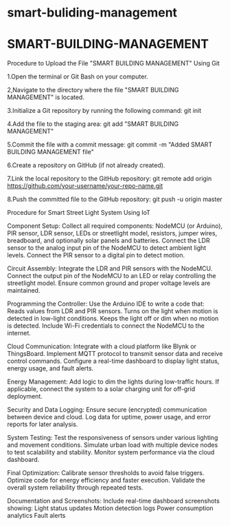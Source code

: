 # smart-buliding-management
# SMART-BUILDING-MANAGEMENT
Procedure to Upload the File "SMART BUILDING MANAGEMENT" Using Git

1.Open the terminal or Git Bash on your computer.

2,Navigate to the directory where the file "SMART BUILDING MANAGEMENT" is located.

3.Initialize a Git repository by running the following command:
git init

4.Add the file to the staging area:
git add "SMART BUILDING MANAGEMENT"

5.Commit the file with a commit message:
git commit -m "Added SMART BUILDING MANAGEMENT file"

6.Create a repository on GitHub (if not already created).

7.Link the local repository to the GitHub repository:
    git remote add origin https://github.com/your-username/your-repo-name.git

8.Push the committed file to the GitHub repository:
    git push -u origin master




Procedure for Smart Street Light System Using IoT

Component Setup:
      Collect all required components: NodeMCU (or Arduino), PIR sensor, LDR sensor, LEDs or streetlight model, resistors, jumper wires, breadboard, and optionally 
      solar panels and batteries.
      Connect the LDR sensor to the analog input pin of the NodeMCU to detect ambient light levels.
      Connect the PIR sensor to a digital pin to detect motion.

Circuit Assembly:
     Integrate the LDR and PIR sensors with the NodeMCU.
     Connect the output pin of the NodeMCU to an LED or relay controlling the streetlight model.
     Ensure common ground and proper voltage levels are maintained.

Programming the Controller:
     Use the Arduino IDE to write a code that:
         Reads values from LDR and PIR sensors.
         Turns on the light when motion is detected in low-light conditions.
         Keeps the light off or dim when no motion is detected.
         Include Wi-Fi credentials to connect the NodeMCU to the internet.

Cloud Communication:
     Integrate with a cloud platform like Blynk or ThingsBoard.
     Implement MQTT protocol to transmit sensor data and receive control commands.
     Configure a real-time dashboard to display light status, energy usage, and fault alerts.

Energy Management:
    Add logic to dim the lights during low-traffic hours.
    If applicable, connect the system to a solar charging unit for off-grid deployment.

Security and Data Logging:
    Ensure secure (encrypted) communication between device and cloud.
    Log data for uptime, power usage, and error reports for later analysis.

System Testing:
    Test the responsiveness of sensors under various lighting and movement conditions.
    Simulate urban load with multiple device nodes to test scalability and stability.
    Monitor system performance via the cloud dashboard.

Final Optimization:
    Calibrate sensor thresholds to avoid false triggers.
    Optimize code for energy efficiency and faster execution.
    Validate the overall system reliability through repeated tests.

Documentation and Screenshots:
    Include real-time dashboard screenshots showing:
    Light status updates
    Motion detection logs
    Power consumption analytics
    Fault alerts
